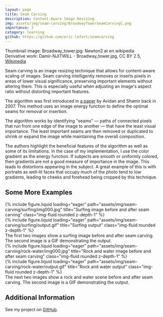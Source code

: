```yaml
---
layout: page
title: Seam Carving
description: Content-Aware Image Resizing
img: assets/img/seam-carving/BroadwayTowerSeamCarvingC.png
importance: 3
category: learning
github: https://github.com/eric-lefort/seamcarving
---
```


Thumbnail image: Broadway_tower.jpg: Newton2 at en.wikipedia  
Derivative work: Damir-NJITWILL - Broadway_tower.jpg, CC BY 2.5, [Wikimedia](https://commons.wikimedia.org/w/index.php?curid=12125987)

Seam carving is an image resizing technique that allows for content-aware scaling of images. Seam carving intelligently removes or inserts pixels in areas of lower visual significance, preserving important elements without altering them. This is especially useful when adjusting an image's aspect ratio without distorting important features.

The algorithm was first introduced in [a paper](https://perso.crans.org/frenoy/matlab2012/seamcarving.pdf) by Avidan and Shamir back in 2007. This method uses an image energy function to define the optimal seams for removal or insertion.

The algorithm works by identifying "seams" — paths of connected pixels that run from one edge of the image to another — that have the least visual importance. The least important seams are then removed or duplicated to shrink or expand the image while maintaining the overall composition.

The authors highlight the beneficial features of the algorithm as well as some of its limitations. In the case of my implementation, I use the color gradient as the energy function. If subjects are smooth or uniformly colored, then gradients are not a good measure of importance in the image. This leads to distortions appearing in the subject. A great example of this is with portraits as well-lit faces that occupy much of the photo tend to low gradients, leading to cheeks and forehead being cropped by this technique.

## Some More Examples

<div class="row">
    <div class="col-sm mt-3 mt-md-0">
        {% include figure.liquid loading="eager" path="assets/img/seam-carving/surfing/img000.jpg" title="Surfing image before and after seam carving" class="img-fluid rounded z-depth-1" %}
    </div>
    <div class="col-sm mt-3 mt-md-0">
        {% include figure.liquid loading="eager" path="assets/img/seam-carving/surfing/output.gif" title="Surfing output" class="img-fluid rounded z-depth-1" %}
    </div>
</div>
<div class="caption">
    The first two images show a surfing image before and after seam carving. The second image is a GIF demonstrating the output.
</div>

<div class="row">
    <div class="col-sm mt-3 mt-md-0">
        {% include figure.liquid loading="eager" path="assets/img/seam-carving/rock-water/img000.jpg" title="Rock and water image before and after seam carving" class="img-fluid rounded z-depth-1" %}
    </div>
    <div class="col-sm mt-3 mt-md-0">
        {% include figure.liquid loading="eager" path="assets/img/seam-carving/rock-water/output.gif" title="Rock and water output" class="img-fluid rounded z-depth-1" %}
    </div>
</div>
<div class="caption">
    The next two images show a rock and water scene before and after seam carving. The second image is a GIF demonstrating the output.
</div>

## Additional Information

See my project on [GitHub](https://github.com/eric-lefort/seamcarving).
